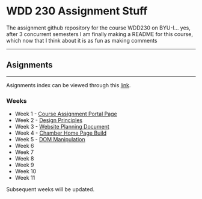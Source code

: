 # **WDD 230 Assignment Stuff**
The assignment github repository for the course WDD230 on BYU-I... yes, after 3 concurrent semesters I am finally making a README for this course, which now that I think about it is as fun as making comments

---

## Asignments
---

Asignments index can be viewed through this [link](https://aj-kazza.github.io/wdd230/).

### Weeks

- Week 1 - [Course Assignment Portal Page](https://aj-kazza.github.io/wdd230/index.html)
- Week 2 - [Design Principles](https://aj-kazza.github.io/wdd230/lesson2/design-principles.html)
- Week 3 - [Website Planning Document](https://aj-kazza.github.io/wdd230/lesson3/index.html)
- Week 4 - [Chamber Home Page Build](https://aj-kazza.github.io/wdd230/chamber/index.html)
- Week 5 - [DOM Manipulation](https://aj-kazza.github.io/wdd230/lesson5/bom.html)
- Week 6
- Week 7
- Week 8
- Week 9
- Week 10
- Week 11


Subsequent weeks will be updated.